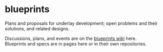 # blueprints
Plans and proposals for underlay development; open problems and their solutions, and related designs.

Discussions, plans, and events are on the [blueprints wiki](https://github.com/underlay/blueprints/wiki) here.  
Blueprints and specs are in pages here or in their own repositories.
